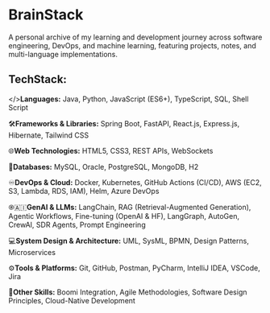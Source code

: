 # BrainStack
A personal archive of my learning and development journey across software engineering, DevOps, and machine learning, featuring projects, notes, and multi-language implementations.

## TechStack:
</>**Languages:** Java, Python, JavaScript (ES6+), TypeScript, SQL, Shell Script

🛠️**Frameworks & Libraries:** Spring Boot, FastAPI, React.js, Express.js, Hibernate, Tailwind CSS

🌐**Web Technologies:** HTML5, CSS3, REST APIs, WebSockets

💾**Databases:** MySQL, Oracle, PostgreSQL, MongoDB, H2

♾️**DevOps & Cloud:** Docker, Kubernetes, GitHub Actions (CI/CD), AWS (EC2, S3, Lambda, RDS, IAM), Helm, Azure DevOps

֎🇦🇮**GenAI & LLMs:** LangChain, RAG (Retrieval-Augmented Generation), Agentic Workflows, Fine-tuning (OpenAI & HF), LangGraph, AutoGen, CrewAI, SDR Agents, Prompt Engineering

💻**System Design & Architecture:** UML, SysML, BPMN, Design Patterns, Microservices

⚙️**Tools & Platforms:** Git, GitHub, Postman, PyCharm, IntelliJ IDEA, VSCode, Jira

🤝**Other Skills:** Boomi Integration, Agile Methodologies, Software Design Principles, Cloud-Native Development
